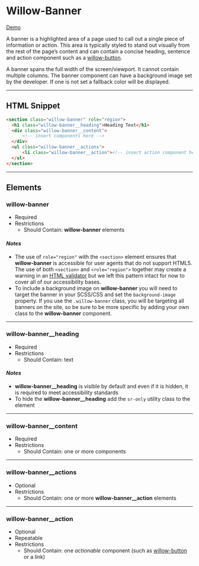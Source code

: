 # **Willow-Banner**

[Demo](http://codepen.io/team/UnumUX/pen/YZNzQM)

A banner is a highlighted area of a page used to call out a single piece of information or action. This area is typically styled to stand out visually from the rest of the page’s content and can contain a concise heading, sentence and action component such as a [willow-button](../button).

A banner spans the full width of the screen/viewport. It cannot contain multiple columns. The banner component can have a background image set by the developer. If one is not set a fallback color will be displayed.

---

## HTML Snippet

```html
<section class="willow-banner" role="region">
  <h1 class="willow-banner__heading">Heading Text</h1>
  <div class="willow-banner__content">
      <!-- insert components here -->
  </div>
  <ul class="willow-banner__actions">
      <li class="willow-banner__action"><!-- insert action component here --></li>
  </ul>
</section>
```

---

## Elements

### willow-banner

- Required
- Restrictions
  - Should Contain: **willow-banner** elements

#### _Notes_

- The use of `role="region"` with the `<section>` element ensures that **willow-banner** is accessible for user agents that do not support HTML5. The use of both `<section>` and `<role="region">` together may create a warning in an [HTML validator](https://validator.w3.org/) but we left this pattern intact for now to cover all of our accessibility bases.
- To include a background image on **willow-banner** you will need to target the banner in your SCSS/CSS and set the `background-image` property. If you use the `.willow-banner` class, you will be targeting all banners on the site, so be sure to be more specific by adding your own class to the **willow-banner** component.

---

### willow-banner__heading

- Required
- Restrictions
  - Should Contain: text

#### _Notes_

- **willow-banner__heading** is visible by default and even if it is hidden, it is required to meet accessibility standards
- To hide the **willow-banner__heading** add the `sr-only` utility class to the element

---

### willow-banner__content

- Required
- Restrictions
  - Should Contain: one or more components

---

### willow-banner__actions

- Optional
- Restrictions
  - Should Contain: one or more **willow-banner__action** elements

---

### willow-banner__action

- Optional
- Repeatable
- Restrictions
  - Should Contain: one _actionable_ component (such as [willow-button](../button) or a link)